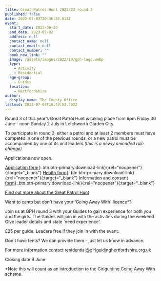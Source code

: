 ```yaml
---
title: Great Patrol Hunt 2022/23 round 3
published: false
date: 2022-07-03T20:36:33.613Z
event:
  start_date: 2023-06-30
  end_date: 2023-07-02
  address: null
  contact_name: null
  contact_email: null
  contact_number: ""
  book_now_link: ""
  image: /assets/images/2022/10/gph-logo.webp
  type:
    - Activity
    - Residential
  age-group:
    - Guides
  location:
    - Hertfordshire
author:
  display_name: The County Office
lastmod: 2023-07-04T18:49:53.762Z
---
```

Round 3 of this year’s Great Patrol Hunt is taking place from 6pm Friday 30 June - noon Sunday 2 July in Letchworth Garden City.

To participate in round 3, either a patrol and at least 2 members must have competed in one of the previous rounds, or a new patrol must be accompanied by one of its unit leaders *(this is a newly amended rule change)*

Applications now open.

[Application form](/assets/docs/2023/gph3-entry-form.docx){:.btn.btn-primary.download-link}{:rel="noopener"}{:target="_blank"} [Health form](/assets/docs/2023/gph3-health-form.docx){:.btn.btn-primary.download-link}{:rel="noopener"}{:target="_blank"} [Information and consent form](/assets/docs/2023/gph3-inf-consent.pdf){:.btn.btn-primary.download-link}{:rel="noopener"}{:target="_blank"}

[Find out more about the Great Patrol Hunt](/great-patrol-hunt/)

Want to camp but don't have your 'Going Away With' licence*?

Join us at GPH round 3 with your Guides to gain experience for both you and the girls. The Guides will join in with the activities during the weekend. Give leader details and state 'need experience'.

£25 per guide. Leaders free if they join in with the event.

Don't have tents?  We can provide them - just let us know in advance.

For more information contact <residential@girlguidinghertfordshire.org.uk>

Closing date 9 June

*Note this will count as an introduction to the Girlguiding Going Away With scheme.

